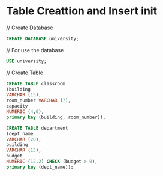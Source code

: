 # Table Creattion and Insert init

// Create Database
``` sql
CREATE DATABASE university;
```
// For use the database
``` sql
USE university;
```

// Create Table
``` sql
CREATE TABLE classroom
(building
VARCHAR (15),
room_number VARCHAR (7),
capacity
NUMERIC (4,0),
primary key (building, room_number));

CREATE TABLE department
(dept_name
VARCHAR (20),
building
VARCHAR (15),
budget
NUMERIC (12,2) CHECK (budget > 0),
primary key (dept_name));
```
